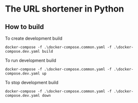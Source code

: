 # The URL shortener in Python

## How to build

To create development build

    docker-compose -f .\docker-compose.common.yaml -f .\docker-compose.dev.yaml build

To run development build

    docker-compose -f .\docker-compose.common.yaml -f .\docker-compose.dev.yaml up

To stop development build

    docker-compose -f .\docker-compose.common.yaml -f .\docker-compose.dev.yaml down